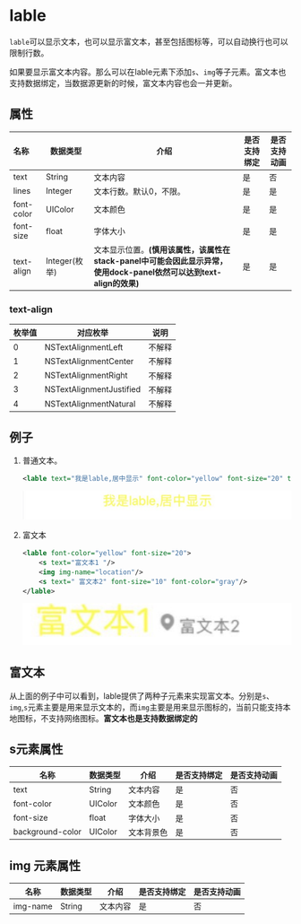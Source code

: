 # lable

`lable`可以显示文本，也可以显示富文本，甚至包括图标等，可以自动换行也可以限制行数。

如果要显示富文本内容。那么可以在lable元素下添加`s`、`img`等子元素。富文本也支持数据绑定，当数据源更新的时候，富文本内容也会一并更新。

## 属性

| 名称         | 数据类型        | 介绍                                       | 是否支持绑定 | 是否支持动画 |
| :--------- | ----------- | ---------------------------------------- | ------ | ------ |
| text       | String      | 文本内容                                     | 是      | 否      |
| lines      | Integer     | 文本行数。默认0，不限。                             | 是      | 是      |
| font-color | UIColor     | 文本颜色                                     | 是      | 是      |
| font-size  | float       | 字体大小                                     | 是      | 是      |
| text-align | Integer(枚举) | 文本显示位置。**(慎用该属性，该属性在stack-panel中可能会因此显示异常，使用dock-panel依然可以达到text-align的效果)** | 是      | 是      |

###  text-align

| 枚举值  | 对应枚举                     | 说明   |
| ---- | ------------------------ | ---- |
| 0    | NSTextAlignmentLeft      | 不解释  |
| 1    | NSTextAlignmentCenter    | 不解释  |
| 2    | NSTextAlignmentRight     | 不解释  |
| 3    | NSTextAlignmentJustified | 不解释  |
| 4    | NSTextAlignmentNatural   | 不解释  |



## 例子

1. 普通文本。

   ```xml
   <lable text="我是lable,居中显示" font-color="yellow" font-size="20" text-align="1"/>
   ```

   ![9](../images/9.jpg)

2. 富文本

   ```xml
   <lable font-color="yellow" font-size="20">
       <s text="富文本1 "/>
       <img img-name="location"/>
       <s text=" 富文本2" font-size="10" font-color="gray"/>
   </lable>
   ```

   ![10](../images/10.jpg)

## 富文本

   从上面的例子中可以看到，lable提供了两种子元素来实现富文本。分别是`s`、`img`,`s`元素主要是用来显示文本的，而`img`主要是用来显示图标的，当前只能支持本地图标，不支持网络图标。**富文本也是支持数据绑定的**

   ## s元素属性

| 名称               | 数据类型    | 介绍    | 是否支持绑定 | 是否支持动画 |
| ---------------- | ------- | ----- | ------ | ------ |
| text             | String  | 文本内容  | 是      | 否      |
| font-color       | UIColor | 文本颜色  | 是      | 否      |
| font-size        | float   | 字体大小  | 是      | 否      |
| background-color | UIColor | 文本背景色 | 是      | 否      |

   ## img 元素属性

| 名称       | 数据类型   | 介绍   | 是否支持绑定 | 是否支持动画 |
| -------- | ------ | ---- | ------ | ------ |
| img-name | String | 文本内容 | 是      | 否      |